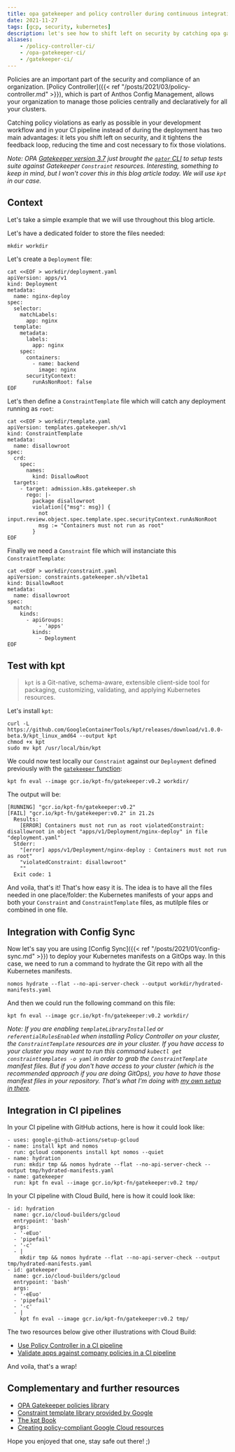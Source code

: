 ```yaml
---
title: opa gatekeeper and policy controller during continuous integration (ci) pipelines
date: 2021-11-27
tags: [gcp, security, kubernetes]
description: let's see how to shift left on security by catching opa gatekeeper policy violations during continuous integration (ci) pipelines.
aliases:
    - /policy-controller-ci/
    - /opa-gatekeeper-ci/
    - /gatekeeper-ci/
---
```

Policies are an important part of the security and compliance of an organization. [Policy Controller]({{< ref "/posts/2021/03/policy-controller.md" >}}), which is part of Anthos Config Management, allows your organization to manage those policies centrally and declaratively for all your clusters. 

Catching policy violations as early as possible in your development workflow and in your CI pipeline instead of during the deployment has two main advantages: it lets you shift left on security, and it tightens the feedback loop, reducing the time and cost necessary to fix those violations.

_Note: OPA [Gatekeeper version 3.7](https://github.com/open-policy-agent/gatekeeper/releases/tag/v3.7.0) just brought the [`gator` CLI](https://medium.com/@LachlanEvenson/testing-gatekeeper-constraints-with-gator-cli-da31050a6564) to setup tests suite against Gatekeeper `Constraint` resources. Interesting, something to keep in mind, but I won't cover this in this blog article today. We will use `kpt` in our case._

## Context

Let's take a simple example that we will use throughout this blog article.

Let's have a dedicated folder to store the files needed:
```
mkdir workdir
```

Let's create a `Deployment` file:
```
cat <<EOF > workdir/deployment.yaml
apiVersion: apps/v1
kind: Deployment
metadata:
  name: nginx-deploy
spec:
  selector:
    matchLabels:
      app: nginx
  template:
    metadata:
      labels:
        app: nginx
    spec:
      containers:
        - name: backend
          image: nginx
      securityContext:
        runAsNonRoot: false
EOF
```

Let's then define a `ConstraintTemplate` file which will catch any deployment running as `root`:
```
cat <<EOF > workdir/template.yaml
apiVersion: templates.gatekeeper.sh/v1
kind: ConstraintTemplate
metadata:
  name: disallowroot
spec:
  crd:
    spec:
      names:
        kind: DisallowRoot
  targets:
    - target: admission.k8s.gatekeeper.sh
      rego: |-
        package disallowroot
        violation[{"msg": msg}] {
          not input.review.object.spec.template.spec.securityContext.runAsNonRoot
          msg := "Containers must not run as root"
        }
EOF
```

Finally we need a `Constraint` file which will instanciate this `ConstraintTemplate`:
```
cat <<EOF > workdir/constraint.yaml
apiVersion: constraints.gatekeeper.sh/v1beta1
kind: DisallowRoot
metadata:
  name: disallowroot
spec:
  match:
    kinds:
      - apiGroups:
          - 'apps'
        kinds:
          - Deployment
EOF
```

## Test with kpt

> `kpt` is a Git-native, schema-aware, extensible client-side tool for packaging, customizing, validating, and applying Kubernetes resources.

Let's install `kpt`:
```
curl -L https://github.com/GoogleContainerTools/kpt/releases/download/v1.0.0-beta.9/kpt_linux_amd64 --output kpt
chmod +x kpt
sudo mv kpt /usr/local/bin/kpt
```

We could now test locally our `Constraint` against our `Deployment` defined previously with the [`gatekeeper` function](https://catalog.kpt.dev/gatekeeper/v0.2/):
```
kpt fn eval --image gcr.io/kpt-fn/gatekeeper:v0.2 workdir/
```

The output will be:
```
[RUNNING] "gcr.io/kpt-fn/gatekeeper:v0.2"
[FAIL] "gcr.io/kpt-fn/gatekeeper:v0.2" in 21.2s
  Results:
    [ERROR] Containers must not run as root violatedConstraint: disallowroot in object "apps/v1/Deployment/nginx-deploy" in file "deployment.yaml"
  Stderr:
    "[error] apps/v1/Deployment/nginx-deploy : Containers must not run as root"
    "violatedConstraint: disallowroot"
    ""
  Exit code: 1
```

And voila, that's it! That's how easy it is. The idea is to have all the files needed in one place/folder: the Kubernetes manifests of your apps and both your `Constraint` and `ConstraintTemplate` files, as mutilple files or combined in one file.

## Integration with Config Sync

Now let's say you are using [Config Sync]({{< ref "/posts/2021/01/config-sync.md" >}}) to deploy your Kubernetes manifests on a GitOps way. In this case, we need to run a command to hydrate the Git repo with all the Kubernetes manifests.
```
nomos hydrate --flat --no-api-server-check --output workdir/hydrated-manifests.yaml
```

And then we could run the following command on this file:
```
kpt fn eval --image gcr.io/kpt-fn/gatekeeper:v0.2 workdir/
```

_Note: If you are enabling `templateLibraryInstalled` or `referentialRulesEnabled` when installing Policy Controller on your cluster, the `ConstraintTemplate` resources are in your cluster. If you have access to your cluster you may want to run this command `kubectl get constrainttemplates -o yaml` in order to grab the `ConstraintTemplate` manifest files. But if you don't have access to your cluster (which is the recommended approach if you are doing GitOps), you have to have those manifest files in your repository. That's what I'm doing with [my own setup in there](https://github.com/mathieu-benoit/my-kubernetes-deployments/tree/main/cluster/policies/templates)._

## Integration in CI pipelines

In your CI pipeline with GitHub actions, here is how it could look like:
```
- uses: google-github-actions/setup-gcloud
- name: install kpt and nomos	
  run: gcloud components install kpt nomos --quiet
- name: hydration	
  run: mkdir tmp && nomos hydrate --flat --no-api-server-check --output tmp/hydrated-manifests.yaml
- name: gatekeeper
  run: kpt fn eval --image gcr.io/kpt-fn/gatekeeper:v0.2 tmp/
```

In your CI pipeline with Cloud Build, here is how it could look like:
```
- id: hydration
  name: gcr.io/cloud-builders/gcloud
  entrypoint: 'bash'
  args:
  - '-eEuo'
  - 'pipefail'
  - '-c'
  - |
    mkdir tmp && nomos hydrate --flat --no-api-server-check --output tmp/hydrated-manifests.yaml
- id: gatekeeper
  name: gcr.io/cloud-builders/gcloud
  entrypoint: 'bash'
  args:
  - '-eEuo'
  - 'pipefail'
  - '-c'
  - |
    kpt fn eval --image gcr.io/kpt-fn/gatekeeper:v0.2 tmp/
```

The two resources below give other illustrations with Cloud Build:
- [Use Policy Controller in a CI pipeline](https://cloud.google.com/anthos-config-management/docs/tutorials/policy-agent-ci-pipeline)
- [Validate apps against company policies in a CI pipeline](https://cloud.google.com/anthos-config-management/docs/tutorials/app-policy-validation-ci-pipeline)

And voila, that's a wrap!

## Complementary and further resources

- [OPA Gatekeeper policies library](https://github.com/open-policy-agent/gatekeeper-library)
- [Constraint template library provided by Google](https://cloud.google.com/anthos-config-management/docs/reference/constraint-template-libraryhttps://cloud.google.com/anthos-config-management/docs/reference/constraint-template-library)
- [The kpt Book](https://kpt.dev/book/)
- [Creating policy-compliant Google Cloud resources](https://cloud.google.com/architecture/policy-compliant-resources)

Hope you enjoyed that one, stay safe out there! ;)